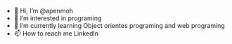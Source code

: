 - 👋 Hi, I’m @apenmoh
- 👀 I’m interested in programing
- 🌱 I’m currently learning Object orientes programing and web programing
- 📫 How to reach me LinkedIn



